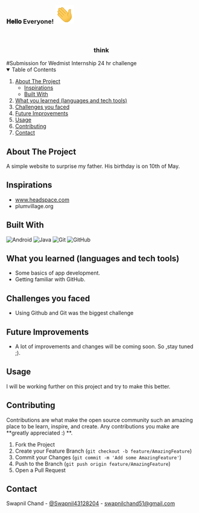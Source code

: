 ### 𝐇𝐞𝐥𝐥𝐨 Everyone! <img src="https://raw.githubusercontent.com/ABSphreak/ABSphreak/master/gifs/Hi.gif" width="50px">
<!-- PROJECT LOGO -->
<br />
<p align="center">
  <h3 align="center">think</h3>
</p>
#Submission for Wedmist Internship 24 hr challenge


<!-- TABLE OF CONTENTS -->
<details open="open">
  <summary>Table of Contents</summary>
  <ol>
    <li>
      <a href="#about-the-project">About The Project</a>
      <ul>
        <li><a href="#inspirations">Inspirations</a></li>
        <li><a href="#built-with">Built With</a></li>
      </ul>
    </li>
   <li><a href="#what-you-learned-(languages-and-tech-tools)">What you learned (languages and tech tools)</a></li>
     <li><a href="#challenges-you-faced">Challenges you faced</a></li>
    <li><a href="#future-improvements">Future Improvements</a></li>
    <li><a href="#usage">Usage</a></li>
    <li><a href="#contributing">Contributing</a></li>
    <li><a href="#contact">Contact</a></li>
  </ol>
</details>



<!-- ABOUT THE PROJECT -->
## About The Project
A simple website to surprise my father.
His birthday is on 10th of May.

## Inspirations
* www.headspace.com
* plumvillage.org


## Built With
![Android](https://img.shields.io/badge/Android-Android-green)
![Java](https://img.shields.io/badge/Java-Java-red)
![Git](https://img.shields.io/badge/-Git-black?style=flat&logo=git)
![GitHub](https://img.shields.io/badge/-GitHub-181717?style=flat&logo=github)

## What you learned (languages and tech tools)
* Some basics of app development.
* Getting familiar with GitHub.



## Challenges you faced
* Using Github and Git was the biggest challenge

## Future Improvements
* A lot of improvements and changes will be coming soon. So ,stay tuned ;).

## Usage
I will be working further on this project and try to make this better.

<!-- CONTRIBUTING -->
## Contributing

Contributions are what make the open source community such an amazing place to be learn, inspire, and create. Any contributions you make are **greatly appreciated :) **.

1. Fork the Project
2. Create your Feature Branch (`git checkout -b feature/AmazingFeature`)
3. Commit your Changes (`git commit -m 'Add some AmazingFeature'`)
4. Push to the Branch (`git push origin feature/AmazingFeature`)
5. Open a Pull Request



<!-- CONTACT -->
## Contact

Swapnil Chand - [@Swapnil43128204](https://twitter.com/Swapnil43128204) - swapnilchand51@gmail.com



